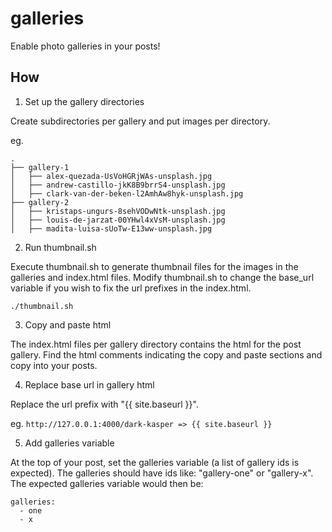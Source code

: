 # galleries

Enable photo galleries in your posts!

## How

1) Set up the gallery directories

Create subdirectories per gallery and put images per directory.

eg.
```
.
├── gallery-1
│   ├── alex-quezada-UsVoHGRjWAs-unsplash.jpg
│   ├── andrew-castillo-jkK8B9brrS4-unsplash.jpg
│   ├── clark-van-der-beken-l2AmhAw8hyk-unsplash.jpg
├── gallery-2
│   ├── kristaps-ungurs-8sehVODwNtk-unsplash.jpg
│   ├── louis-de-jarzat-00YHwl4xVsM-unsplash.jpg
│   ├── madita-luisa-sUoTw-E13ww-unsplash.jpg
```

2) Run thumbnail.sh

Execute thumbnail.sh to generate thumbnail files for the images in the
galleries and index.html files. Modify thumbnail.sh to change the base_url
variable if you wish to fix the url prefixes in the index.html.

```
./thumbnail.sh
```

3) Copy and paste html

The index.html files per gallery directory contains the html for the post
gallery. Find the html comments indicating the copy and paste sections and
copy into your posts.

4) Replace base url in gallery html

Replace the url prefix with "{{ site.baseurl }}".

eg. `http://127.0.0.1:4000/dark-kasper => {{ site.baseurl }}`

5) Add galleries variable

At the top of your post, set the galleries variable (a list of gallery ids
is expected). The galleries should have ids like: "gallery-one" or "gallery-x".
The expected galleries variable would then be:

```
galleries:
  - one
  - x
```
